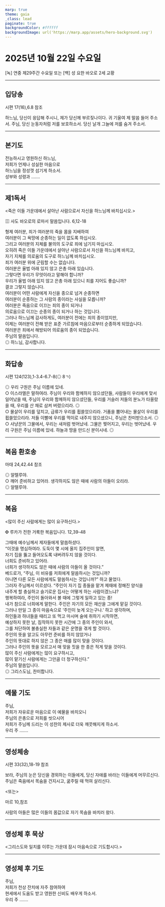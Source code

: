 ```yaml
---
marp: true
theme: gaia
_class: lead
paginate: true
backgroundColor: #ffffff
backgroundImage: url('https://marp.app/assets/hero-background.svg')
---
```


# 2025년 10월 22일 수요일

[녹] 연중 제29주간 수요일 또는 [백] 성 요한 바오로 2세 교황  




---

## 입당송

시편 17(16),6.8 참조

하느님, 당신이 응답해 주시니, 제가 당신께 부르짖나이다. 귀 기울여 제 말씀 들어 주소서. 주님, 당신 눈동자처럼 저를 보호하소서. 당신 날개 그늘에 저를 숨겨 주소서.  
  


---

## 본기도

전능하시고 영원하신 하느님,  
저희가 언제나 성실한 마음으로  
하느님을 정성껏 섬기게 하소서.  
성부와 성령과 …….  
  


---

## 제1독서

<죽은 이들 가운데에서 살아난 사람으로서 자신을 하느님께 바치십시오.>

▥ 사도 바오로의 로마서 말씀입니다. 6,12-18

형제 여러분, 죄가 여러분의 죽을 몸을 지배하여  
여러분이 그 욕망에 순종하는 일이 없도록 하십시오.  
그리고 여러분의 지체를 불의의 도구로 죄에 넘기지 마십시오.  
오히려 죽은 이들 가운데에서 살아난 사람으로서 자신을 하느님께 바치고,  
자기 지체를 의로움의 도구로 하느님께 바치십시오.  
죄가 여러분 위에 군림할 수는 없습니다.  
여러분은 율법 아래 있지 않고 은총 아래 있습니다.  
그렇다면 우리가 무엇이라고 말해야 합니까?  
우리가 율법 아래 있지 않고 은총 아래 있으니 죄를 지어도 좋습니까?  
결코 그렇지 않습니다.  
여러분이 어떤 사람에게 자신을 종으로 넘겨 순종하면  
여러분이 순종하는 그 사람의 종이라는 사실을 모릅니까?  
여러분은 죽음으로 이끄는 죄의 종이 되거나  
의로움으로 이끄는 순종의 종이 되거나 하는 것입니다.  
그러나 하느님께 감사하게도, 여러분이 전에는 죄의 종이었지만,  
이제는 여러분이 전해 받은 표준 가르침에 마음으로부터 순종하게 되었습니다.  
여러분은 죄에서 해방되어 의로움의 종이 되었습니다.  
주님의 말씀입니다.  
◎ 하느님, 감사합니다.  
  


---

## 화답송

시편 124(123),1-3.4-6.7-8(◎ 8ㄱ)

◎ 우리 구원은 주님 이름에 있네.  
○ 이스라엘은 말하여라. 주님이 우리와 함께하지 않으셨던들, 사람들이 우리에게 맞서 일어났을 때, 주님이 우리와 함께하지 않으셨던들, 우리를 거슬러 저들의 분노가 타올랐을 때, 우리를 산 채로 삼켜 버렸으리라. ◎  
○ 물살이 우리를 덮치고, 급류가 우리를 휩쓸었으리라. 거품을 뿜어내는 물살이 우리를 휩쓸었으리라. 저들 이빨에 우리를 먹이로 내주지 않으셨으니, 주님은 찬미받으소서. ◎  
○ 사냥꾼의 그물에서, 우리는 새처럼 벗어났네. 그물은 찢어지고, 우리는 벗어났네. 우리 구원은 주님 이름에 있네. 하늘과 땅을 만드신 분이시네. ◎  
  


---

## 복음 환호송

마태 24,42.44 참조

◎ 알렐루야.  
○ 깨어 준비하고 있어라. 생각하지도 않은 때에 사람의 아들이 오리라.  
◎ 알렐루야.  
  


---

## 복음

<많이 주신 사람에게는 많이 요구하신다.>

✠ 루카가 전한 거룩한 복음입니다. 12,39-48

그때에 예수님께서 제자들에게 말씀하셨다.  
“이것을 명심하여라. 도둑이 몇 시에 올지 집주인이 알면,  
자기 집을 뚫고 들어오도록 내버려두지 않을 것이다.  
너희도 준비하고 있어라.  
너희가 생각하지도 않은 때에 사람의 아들이 올 것이다.”  
베드로가, “주님, 이 비유를 저희에게 말씀하시는 것입니까?  
아니면 다른 모든 사람에게도 말씀하시는 것입니까?” 하고 물었다.  
그러자 주님께서 이르셨다. “주인이 자기 집 종들을 맡겨 제때에 정해진 양식을  
내주게 할 충실하고 슬기로운 집사는 어떻게 하는 사람이겠느냐?  
행복하여라, 주인이 돌아와서 볼 때에 그렇게 일하고 있는 종!  
내가 참으로 너희에게 말한다. 주인은 자기의 모든 재산을 그에게 맡길 것이다.  
그러나 만일 그 종이 마음속으로 ‘주인이 늦게 오는구나.’ 하고 생각하며,  
하인들과 하녀들을 때리고 또 먹고 마시며 술에 취하기 시작하면,  
예상하지 못한 날, 짐작하지 못한 시간에 그 종의 주인이 와서,  
그를 처단하여 불충실한 자들과 같은 운명을 겪게 할 것이다.  
주인의 뜻을 알고도 아무런 준비를 하지 않았거나  
주인의 뜻대로 하지 않은 그 종은 매를 많이 맞을 것이다.  
그러나 주인의 뜻을 모르고서 매 맞을 짓을 한 종은 적게 맞을 것이다.  
많이 주신 사람에게는 많이 요구하시고,  
많이 맡기신 사람에게는 그만큼 더 청구하신다.”  
주님의 말씀입니다.  
◎ 그리스도님, 찬미합니다.  
  


---

## 예물 기도

주님,  
저희가 자유로운 마음으로 이 예물을 바치오니  
주님의 은총으로 저희를 씻으시어  
저희가 주님께 드리는 이 성찬의 제사로 더욱 깨끗해지게 하소서.  
우리 주 …….  
  


---

## 영성체송

시편 33(32),18-19 참조

보라, 주님의 눈은 당신을 경외하는 이들에게, 당신 자애를 바라는 이들에게 머무르신다. 주님은 죽음에서 목숨을 건지시고, 굶주릴 때 먹여 살리신다.  
  
<또는>  
  
마르 10,참조  
  
사람의 아들은 많은 이들의 몸값으로 자기 목숨을 바치러 왔다.  


---

## 영성체 후 묵상

<그리스도와 일치를 이루는 가운데 잠시 마음속으로 기도합시다.>  


---

## 영성체 후 기도

주님,  
저희가 천상 잔치에 자주 참여하여  
현세에서 도움도 받고 영원한 신비도 배우게 하소서.  
우리 주 …….